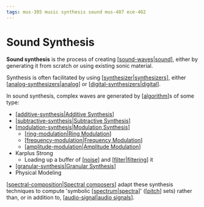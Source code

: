 ```yaml
---
tags: mus-305 music synthesis sound mus-407 ece-402
---
```


# Sound Synthesis

**Sound synthesis** is the process of creating [[sound-waves|sound]], either by generating it from scratch or using existing sonic material.

Synthesis is often facilitated by using [[synthesizer|synthesizers]], either [[analog-synthesizers|analog]] or [[digital-synthesizers|digital]].

In sound synthesis, complex waves are generated by [[algorithm]]s of some type:

- [[additive-synthesis|Additive Synthesis]]
- [[subtractive-synthesis|Subtractive Synthesis]]
- [[modulation-synthesis|Modulation Synthesis]]
  - [[ring-modulation|Ring Modulation]]
  - [[frequency-modulation|Frequency Modulation]]
  - [[amplitude-modulation|Amplitude Modulation]]
- Karplus Strong
  - Loading up a buffer of [[noise]] and [[filter|filtering]] it
- [[granular-synthesis|Granular Synthesis]]
- Physical Modeling

[[spectral-composition|Spectral composers]] adapt these synthesis techniques to compute 'symbolic [[spectrum|spectra]]' ([[pitch]] sets) rather than, or in addition to, [[audio-signal|audio signals]].

[//begin]: # "Autogenerated link references for markdown compatibility"
[sound-waves|sound]: sound-waves "Sound Waves"
[synthesizer|synthesizers]: synthesizer "Synthesizer"
[analog-synthesizers|analog]: analog-synthesizers "Analog Synthesizers"
[digital-synthesizers|digital]: digital-synthesizers "Digital Synthesizers"
[algorithm]: algorithm "Algorithm"
[additive-synthesis|Additive Synthesis]: additive-synthesis "Additive Synthesis"
[subtractive-synthesis|Subtractive Synthesis]: subtractive-synthesis "Subtractive Synthesis"
[modulation-synthesis|Modulation Synthesis]: modulation-synthesis "Modulation Synthesis"
[ring-modulation|Ring Modulation]: ring-modulation "Ring Modulation"
[frequency-modulation|Frequency Modulation]: frequency-modulation "Frequency Modulation"
[amplitude-modulation|Amplitude Modulation]: amplitude-modulation "Amplitude Modulation"
[noise]: noise "Noise"
[filter|filtering]: filter "Filter"
[granular-synthesis|Granular Synthesis]: granular-synthesis "Granular Synthesis"
[spectral-composition|Spectral composers]: spectral-composition "Spectral Composition"
[spectrum|spectra]: spectrum "Spectrum"
[pitch]: pitch "Pitch"
[audio-signal|audio signals]: audio-signal "Audio Signal"
[//end]: # "Autogenerated link references"
